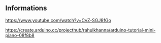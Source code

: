 ## Informations

https://www.youtube.com/watch?v=CvZ-SGJ8fGo

https://create.arduino.cc/projecthub/rahulkhanna/arduino-tutorial-mini-piano-08f8b8
